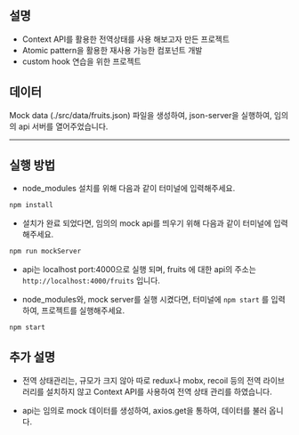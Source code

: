 ## 설명
- Context API를 활용한 전역상태를 사용 해보고자 만든 프로젝트
- Atomic pattern을 활용한 재사용 가능한 컴포넌트 개발
- custom hook 연습을 위한 프로젝트


## 데이터
Mock data (./src/data/fruits.json) 파일을 생성하여, json-server을 실행하여, 임의의 api 서버를 열어주었습니다.

---

## 실행 방법

- node_modules 설치를 위해 다음과 같이 터미널에 입력해주세요.
```js
npm install
```

- 설치가 완료 되었다면, 임의의 mock api를 띄우기 위해 다음과 같이 터미널에 입력해주세요.

```js
npm run mockServer
```

- api는 localhost port:4000으로 실행 되며, fruits 에 대한 api의 주소는 `http://localhost:4000/fruits` 입니다.

- node_modules와, mock server를 실행 시켰다면, 터미널에 `npm start` 를 입력하여, 프로젝트를 실행해주세요.

```js
npm start
```

## 추가 설명

- 전역 상태관리는, 규모가 크지 않아 따로 redux나 mobx, recoil 등의 전역 라이브러리를 설치하지 않고 Context API를 사용하여 전역 상태 관리를 하였습니다.

- api는 임의로 mock 데이터를 생성하여, axios.get을 통하여, 데이터를 불러 옵니다.